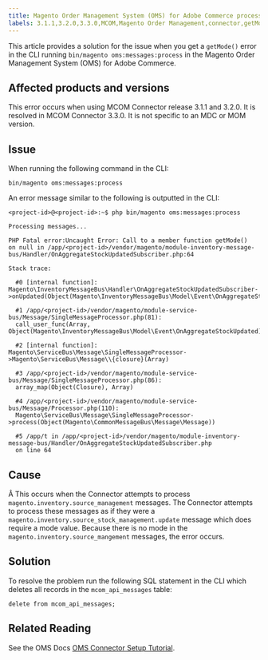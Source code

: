 ```yaml
---
title: Magento Order Management System (OMS) for Adobe Commerce processing error
labels: 3.1.1,3.2.0,3.3.0,MCOM,Magento Order Management,connector,getMode,getMode(),how to,oms error,Adobe Commerce
---
```


This article provides a solution for the issue when you get a `getMode()` error in the CLI running `bin/magento oms:messages:process` in the Magento Order Management System (OMS) for Adobe Commerce.

## Affected products and versions

This error occurs when using MCOM Connector release 3.1.1 and 3.2.0. It is resolved in MCOM Connector 3.3.0. It is not specific to an MDC or MOM version.

## Issue

When running the following command in the CLI:

 `bin/magento oms:messages:process`

An error message similar to the following is outputted in the CLI:

```clike
<project-id>@<project-id>:~$ php bin/magento oms:messages:process

Processing messages...

PHP Fatal error:Uncaught Error: Call to a member function getMode()
on null in /app/<project-id>/vendor/magento/module-inventory-message-bus/Handler/OnAggregateStockUpdatedSubscriber.php:64

Stack trace:

  #0 [internal function]: Magento\InventoryMessageBus\Handler\OnAggregateStockUpdatedSubscriber->onUpdated(Object(Magento\InventoryMessageBus\Model\Event\OnAggregateStockUpdated))

  #1 /app/<project-id>/vendor/magento/module-service-bus/Message/SingleMessageProcessor.php(81):
  call_user_func(Array, Object(Magento\InventoryMessageBus\Model\Event\OnAggregateStockUpdated))

  #2 [internal function]: Magento\ServiceBus\Message\SingleMessageProcessor->Magento\ServiceBus\Message\\{closure}(Array)

  #3 /app/<project-id>/vendor/magento/module-service-bus/Message/SingleMessageProcessor.php(86):
  array_map(Object(Closure), Array)

  #4 /app/<project-id>/vendor/magento/module-service-bus/Message/Processor.php(110):
  Magento\ServiceBus\Message\SingleMessageProcessor->process(Object(Magento\CommonMessageBus\Message\Message))

  #5 /app/t in /app/<project-id>/vendor/magento/module-inventory-message-bus/Handler/OnAggregateStockUpdatedSubscriber.php
  on line 64
```

## Cause
Â
This occurs when the Connector attempts to process `magento.inventory.source_management` messages. The Connector attempts to process these messages as if they were a `magento.inventory.source_stock_management.update` message which does require a mode value. Because there is no mode in the `magento.inventory.source_mangement` messages, the error occurs.

## Solution

To resolve the problem run the following SQL statement in the CLI which deletes all records in the `mcom_api_messages` table:

 `delete from mcom_api_messages;`

## Related Reading

See the OMS Docs [OMS Connector Setup Tutorial](https://omsdocs.magento.com/en/integration/connector/setup-tutorial/).

